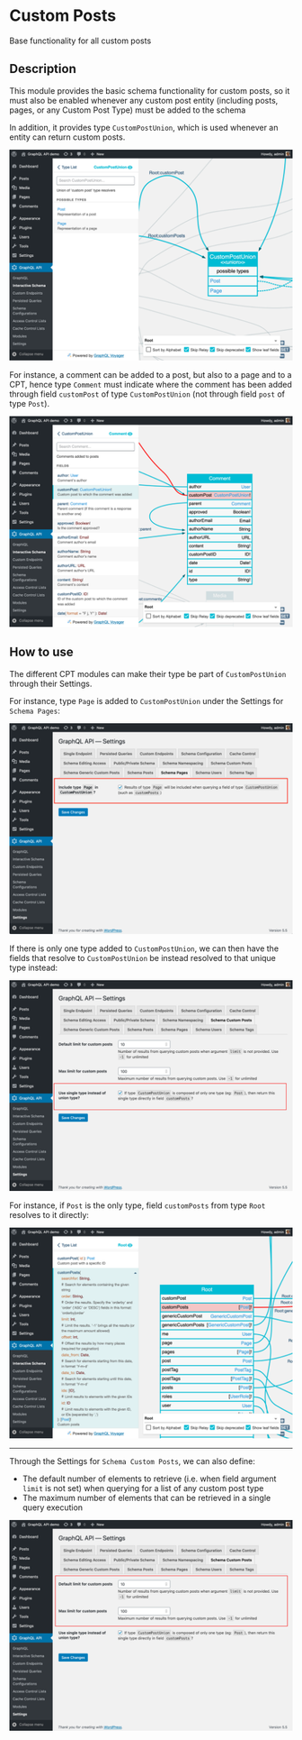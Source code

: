 # Custom Posts

Base functionality for all custom posts

## Description

This module provides the basic schema functionality for custom posts, so it must also be enabled whenever any custom post entity (including posts, pages, or any Custom Post Type) must be added to the schema

In addition, it provides type `CustomPostUnion`, which is used whenever an entity can return custom posts.

![`CustomPostUnion` type](../../images/interactive-schema-custompost-union.png "`CustomPostUnion` type")

For instance, a comment can be added to a post, but also to a page and to a CPT, hence type `Comment` must indicate where the comment has been added through field `customPost` of type `CustomPostUnion` (not through field `post` of type `Post`).

![`Comment` type](../../images/interactive-schema-comment.png "`Comment` type")

## How to use

The different CPT modules can make their type be part of `CustomPostUnion` through their Settings.

For instance, type `Page` is added to `CustomPostUnion` under the Settings for `Schema Pages`:

![Settings for Schema Pages](../../images/settings-schema-pages.png "Settings for Schema Pages")

If there is only one type added to `CustomPostUnion`, we can then have the fields that resolve to `CustomPostUnion` be instead resolved to that unique type instead:

![Settings for Custom Posts](../../images/settings-customposts.png "Settings for Custom Posts")

For instance, if `Post` is the only type, field `customPosts` from type `Root` resolves to it directly:

![`customPosts` field resolves to `Post` type](../../images/interactive-schema-root.png "`customPosts` field resolves to `Post` type")

---

Through the Settings for `Schema Custom Posts`, we can also define:

- The default number of elements to retrieve (i.e. when field argument `limit` is not set) when querying for a list of any custom post type
- The maximum number of elements that can be retrieved in a single query execution

![Settings for Custom Post limits](../../images/settings-customposts-limits.png "Settings for Custom Post limits")

